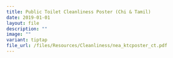```yaml
---
title: Public Toilet Cleanliness Poster (Chi & Tamil)
date: 2019-01-01
layout: file
description: ""
image: ""
variant: tiptap
file_url: /files/Resources/Cleanliness/nea_ktcposter_ct.pdf
---
```

